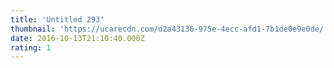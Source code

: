 ```yaml
---
title: 'Untitled 293'
thumbnail: 'https://ucarecdn.com/d2a43136-975e-4ecc-afd1-7b1de0e9e0de/'
date: 2016-10-13T21:10:40.000Z
rating: 1
---
```

